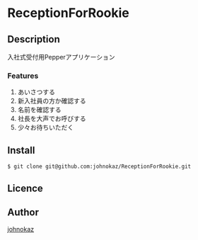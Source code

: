  ReceptionForRookie
====

## Description
入社式受付用Pepperアプリケーション
### Features
1. あいさつする
2. 新入社員の方か確認する
3. 名前を確認する
4. 社長を大声でお呼びする
5. 少々お待ちいただく


## Install

```commandline
$ git clone git@github.com:johnokaz/ReceptionForRookie.git
```

## Licence

## Author

[johnokaz](https://github.com/johnokaz)

